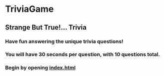 # TriviaGame

## Strange But True!... Trivia

### Have fun answering the unique trivia questions!

### You will have 30 seconds per question, with 10 questions total.

### Begin by opening <a href="https://mlech413.github.io/TriviaGame/index.html">index.html</a>



